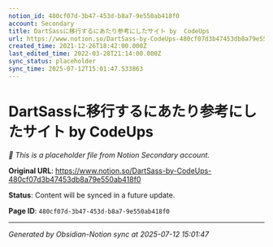 ```yaml
---
notion_id: 480cf07d-3b47-453d-b8a7-9e550ab418f0
account: Secondary
title: DartSassに移行するにあたり参考にしたサイト by  CodeUps
url: https://www.notion.so/DartSass-by-CodeUps-480cf07d3b47453db8a79e550ab418f0
created_time: 2021-12-26T18:42:00.000Z
last_edited_time: 2022-03-28T21:14:00.000Z
sync_status: placeholder
sync_time: 2025-07-12T15:01:47.533863
---
```


# DartSassに移行するにあたり参考にしたサイト by  CodeUps

*🔄 This is a placeholder file from Notion Secondary account.*

**Original URL**: https://www.notion.so/DartSass-by-CodeUps-480cf07d3b47453db8a79e550ab418f0

**Status**: Content will be synced in a future update.

**Page ID**: `480cf07d-3b47-453d-b8a7-9e550ab418f0`

---

*Generated by Obsidian-Notion sync at 2025-07-12 15:01:47*
